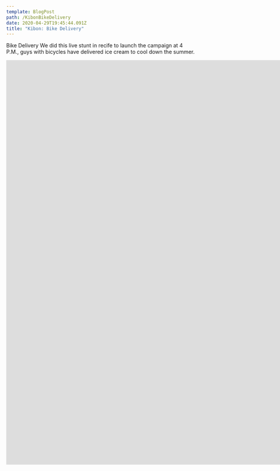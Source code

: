 ```yaml
---
template: BlogPost
path: /KibonBikeDelivery
date: 2020-04-29T19:45:44.091Z
title: "Kibon: Bike Delivery"
---
```

Bike Delivery We did this live stunt in recife to launch the campaign at 4 P.M., guys with bicycles have delivered ice cream to cool down the summer.

<iframe src="https://player.vimeo.com/video/132943148?title=0&byline=0&portrait=0" width="1920" height="1080" frameborder="0" webkitallowfullscreen mozallowfullscreen allowfullscreen></iframe>